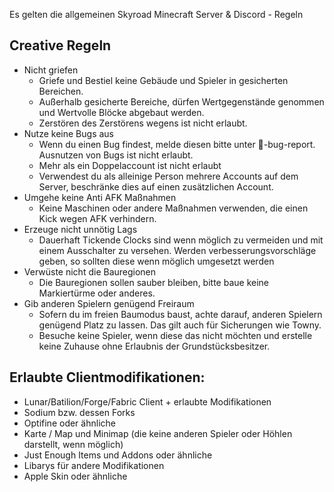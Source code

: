 Es gelten die allgemeinen Skyroad Minecraft Server & Discord - Regeln
## Creative Regeln
- Nicht griefen
     - Griefe und Bestiel keine Gebäude und Spieler in gesicherten Bereichen. 
     - Außerhalb gesicherte Bereiche, dürfen Wertgegenstände genommen und Wertvolle Blöcke abgebaut werden. 
     - Zerstören des Zerstörens wegens ist nicht erlaubt.
- Nutze keine Bugs aus
     - Wenn du einen Bug findest, melde diesen bitte unter 🐞-bug-report. Ausnutzen von Bugs ist nicht erlaubt. 
     - Mehr als ein Doppelaccount ist nicht erlaubt
     - Verwendest du als alleinige Person mehrere Accounts auf dem Server, beschränke dies auf einen zusätzlichen Account.
- Umgehe keine Anti AFK Maßnahmen
     - Keine Maschinen oder andere Maßnahmen verwenden, die einen Kick wegen AFK verhindern.
- Erzeuge nicht unnötig Lags
     - Dauerhaft Tickende Clocks sind wenn möglich zu vermeiden und mit einem Ausschalter zu versehen. Werden verbesserungsvorschläge geben, so sollten diese wenn möglich umgesetzt werden
- Verwüste nicht die Bauregionen
     - Die Bauregionen sollen sauber bleiben, bitte baue keine Markiertürme oder anderes. 
- Gib anderen Spielern genügend Freiraum
     - Sofern du im freien Baumodus baust, achte darauf, anderen Spielern genügend Platz zu lassen. Das gilt auch für Sicherungen wie Towny.
     - Besuche keine Spieler, wenn diese das nicht möchten und erstelle keine Zuhause ohne Erlaubnis der Grundstücksbesitzer. 

## Erlaubte Clientmodifikationen:
- Lunar/Batilion/Forge/Fabric Client + erlaubte Modifikationen
- Sodium bzw. dessen Forks
- Optifine oder ähnliche
- Karte / Map und Minimap (die keine anderen Spieler oder Höhlen darstellt, wenn möglich)
- Just Enough Items und Addons oder ähnliche
- Libarys für andere Modifikationen
- Apple Skin oder ähnliche
